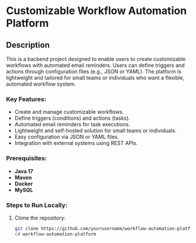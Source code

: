 # Customizable Workflow Automation Platform

## Description
This is a backend project designed to enable users to create customizable workflows with automated email reminders. Users can define triggers and actions through configuration files (e.g., JSON or YAML). The platform is lightweight and tailored for small teams or individuals who want a flexible, automated workflow system.

### Key Features:
- Create and manage customizable workflows.
- Define triggers (conditions) and actions (tasks).
- Automated email reminders for task executions.
- Lightweight and self-hosted solution for small teams or individuals.
- Easy configuration via JSON or YAML files.
- Integration with external systems using REST APIs.

### Prerequisites:
- **Java 17** 
- **Maven** 
- **Docker** 
- **MySQL** 

### Steps to Run Locally:
1. Clone the repository:
   ```bash
   git clone https://github.com/yourusername/workflow-automation-platform.git
   cd workflow-automation-platform
